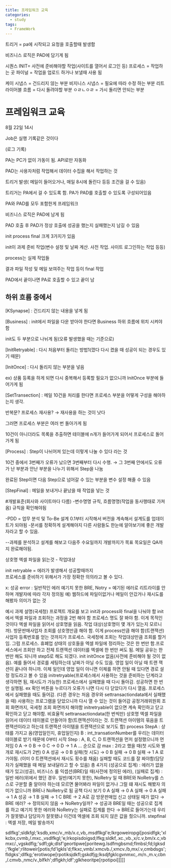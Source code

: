 ```yaml
---
title: 프레임워크 교육
categories:
  - study
tags:
  - FrameWork
---
```

트리거 = pa에 시작되고 요청을 호출할때 발생함

비즈니스 로직은 PAD에 담기게 됨

시퀀스
INIT= 사전에 준비해야할 작업(사이트를 열어서 로그인 등)
프로세스 = 작업하는 곳
파이널 = 작업을 업로드 하거나 보낼때 사용 됨

케이 시냅스 = 건드리지 않는 부분
비지니스 시냅스 = 필요에 따라 수정 하는 부분
리트라이어블 흐름 = 다시 돌려야할 부분
ㅇㄹㄴㅇㄹ = 가시 돌리면 안되는 부분

# 프레임워크 교육

8월 22일 14시

Job은 실행 기록같은 것이다

(로그 기록)

PA는 PC가 없이 가동이 됨. API로만 자동화

PAD는 사용자처럼 작업해서 데이터 수집을 해서 작업하는 것

트리거 발생( 메일이 들어오거나, 매일 8시에 돌린다 등등 조건을 걸 수 있음)

트리거는 PA에서 걸 수 있도록 함. PA가 PAD를 호출할 수 있도록 구성되어있음

PA와 PAD를 모두 포함한게 프레임워크

비즈니스 로직은 PAD에 남게 됨

PAD 호출 후 PAD가 정상 호출에 성공을 했는지 실패했는지 남길 수 있음

init process final 크게 3가지가 있음

init이 과제 준비 작업(변수 설정 및 날짜 계산. 사전 작업. 사이트 로그인하는 작업 등등)

process는 실제 작업들

결과 파일 작성 및 메일 보여주는 작업 등이 final 작업

PAD에서 끝이나면 PA로 호출할 수 있고 끝이 남

## 하위 흐름 중에서

[KSynapse] : 건드리지 않는 내용을 넣게 됨

[Business] : init에서 파일을 다운 받아야 한다면 Business 하위 흐름에 위치 시켜야 함

init도 두 부분으로 나뉘게 됨(오류 발생했을 때는 기준으로)

[InitRetryable] : 다시 처음부터 돌리는 방법1(껐다 다시 켰을 때 성공이 되는 경우도 있기 때문)

[InitOnce] : 다시 돌리지 않는 부분을 넣음

ex) 상품 등록을 하게 되면 다시 중복해서 등록할 필요가 없으니까 InitOnce 부분에 들어가게 됨

[SetTransection] : 메일 10건을 처리를 한다면 프로세스 부분을 어떻게 구성을 해야하는지 생각.

반복문? 프로세스 재사용? → 재사용을 하는 것이 낫다

그러면 프로세스 부분은 여러 번 돌아가게 됨

10건이 아니더라도 목록을 추출하면 테이블에 n개가 들어가게 되어서 프로세스로 돌어가게 됨

[Process] : Step이 나뉘어져 있는데 이렇게 나눌 수 있다 라는 것

10건 중에서 3번째가 오류가 났으면 3번째부터 다시 수행. → 그 3번째 안에서도 오류가 난 부분과 안난 부분을 나누기 위해서 Step을 나눔

완료된 Step이면 다음 Step으로 넘어갈 수 있는 부분을 변수 설정 해줄 수 있음

[StepFinal] : 메일을 보내거나 끝났을 때 작업을 넣는 것



#개발표준(회사와 사이트마다 다름)
-변수명명 규칙, 흐름명명(작업을 동사행태로 가져옴) 규칙을 확인해야됨

-PDD = 업무 분석 및 To-Be 설계 0.1부터 시작해서 버전을 계속해서 설계도를 업데이트가 되야됨
-문서를 정확하게 설계해야지 다른 사람들도 한눈에 알아보기에 좋은 개발자라고 할 수 있음.

--과제를 분석하고 설계를 해보고 다음주 수요일까지 개발까지가 목표 
목요일은 QA까지 완료해야됨.

상호명 엑셀 파일을 읽는것 - 작업대상

init retryable =  에러가 발생해서 성공할때까지  
프로세스를 준비하기 위해서가 가장 정확한 의의라고 볼 수 있다.


x: 성공
error :  일반적인 에러 예기치 못한
BRE, Notry = 예기된 에러로 리트라이를 안하며 개발자에 따라 각자 정의됨
예) 웹하드에 파일이없거나 메일이 안갔거나 재시도를 해봤자 의미가 없는 것


예시 과제 설명(국세청)
프로젝트 개요를 보고 init과 process와 final을 나눠야 함
init에서 엑셀 파일과 조회하는 과정을 2번 해야 함
프로세스 명도 잘 봐야 함. 이게 목적인 것이다
엑셀 파일을 읽어서 상호명을 읽음. 작업 대상(상호명이 몇 개가 있는지 모르니까). 방문판매사업자 조회를 상호명만큼 해야 함. 이게 process만큼 해야 함(트랜잭션) 사업자 등록번호를 얻는 것까지가 프로세스. 국세청에 조회는 작업대상만큼 조회를 할거임. 그럼 프로세스. 휴폐업 상태의 상호들을 엑셀 파일에 정리하는 것은 한 번만 함.프로세스에서 조회만 하고 전체 트랜잭션 데이터를 엑셀에 한 번만 써도 됨. 메일 공유는 한 번만 해도 되니까 step5로 해도 되겠다.
init
initOnce
없음(사전에 준비해야 될 것이 없음). 예를 들어서 경로를 세팅하는데 날짜가 아닐 수도 있음. 영업 일이 아닐 때 트랜 잭션이 끝나야 하니까. 이체 일인데 영업 일이 아니면 이체를 하면 안될 때
있다면 경로 설정 정도라고 볼 수 있음
initretryable(프로세스에서 사용하는 것을 준비하는 단계라고 생각하면 됨, 재시도가 가능한)
프로세스에서 실패했을 때 다시 돌아감. 성공하면 한 번만 실행됨. ex 확인 버튼을 누르다가 오류가 나면 다시 다 닫았다가 다시 열음. 프로세스에서 실패했을 때도 들어감. (다른 경우는 처음 경우와 settransactiondata에서 실패했을 때)
사용하는 프로그램을 닫았으니까 다시 열 수 있는 것이 들어감
공정거래위원회 조회 화면까지, 국세청 조회 화면까지 해야함
initretryable이 없으면 계속 확인하고 닫고 확인하고 닫고 해야함. 비효율적
settransactiondata(한 번씩만)
상호명 엑셀 파일을 읽어서 데이터 테이블로 만들어야 함(트랜잭션이라는 것. 트랜잭션 아이템의 묶음을 트랜잭션이라고 하는데 트랜잭션 아이템을 트랜잭션으로 보기도 함)
process
StepA : 상태를 가지고 옴(영업일인지, 휴업일인지)
B :
int_transationNumber를 우리는 데이터테이블로 받기 때문에 0부터 시작
Step : A, B, C, D
트랜잭션을 먼저 설정했으니까 먼저임
0 A → 0 B → 0 C → 0 D → 1 A … 순으로 감
max : 2라고 했을 때(첫 시도와 별개로 재시도가 2번)
0 A 성공 → 0 B 실패(첫 시도) → 0 B 실패 → 0 B 실패 → 1 A 로 가야됨. (이미 0 트랜잭션에서 재시도 횟수를 채움)
실패할 때도 코드를 잘 짜야함(담당자가 실패했을 때 메일 보내달라고 할 수 있음)
총 4가지
(성공으로 집계) : 에러가 없을 때가 있고(성공), 비즈니스 룰 익셉션(BRE)일 때(사전에 정의된 에러),
(실패로 집계) : 일반 에러(위에서 했던 경우. 일반/예기치 못한), NoRetry 일 때
BRE와 NoRetry를 스스로 구분할 줄 알아야 하는데 모르면 물어봐라
파일이 없거나 그럴 떄 재시도 해봤자 의미가 없으니까 BRE나 NoRetry로 됨
공책 다시 보기
0 A 실패 → 0 A 실패 → 0 A 실패 → 1 A 성공 → 1 B 실패 → 1 C BRE → 2 A로 감
방문판매업 신고 상태일 때가 없다 → BRE 에러? → 정의되지 않음 → NoRetry일까? → 성공과 BRE일 때는 성공으로 집계를 하고 예기치 못한 에러와 NoRetry는 실패로 집계를 한다 → BRE로 들어가는데 우리가 잘못됐냐 담당자가 잘못됐냐 이건데 엑셀에 조회 되지 않은 값을 줬으니까.
stepfinal
: 엑셀 저장, 메일 발송까지

sdlfkg';sldkfgl;'ksdb,xmc/v.,mb/x.c,vb,.msdflkgl'e;lkrgoweiropgi[posidfgk;'xlkcbx,cvmb,/.mxc.,vsdlfkgl;'e;lrkopisdoigsd;lfkg;sldkf,.xc.,vb.,x/c.v,bm/x.c,vbmxc/.,vgskdflg;'sdfl;gk;dlsf'geortipwe[poritewg.lsdfmgbsmd;flmbsl;fd;lgksd;'fkgle';rlitoweir[potis;fd'lgkls'd;flkxc,vmb/.xmcvb./,xmcv./b,mx/.v,cmbdsgs';fldgks';dlfkg;'erotiwope[rpotiksjdkfl;gskdfjg;lksdjfgklcgvnmxc,.m/n.,m.v,cbn,/.cmvb.,nmc/v.,blfkh';dflgkh;ldf';glkheoritpe[rpotipoi]]]]]